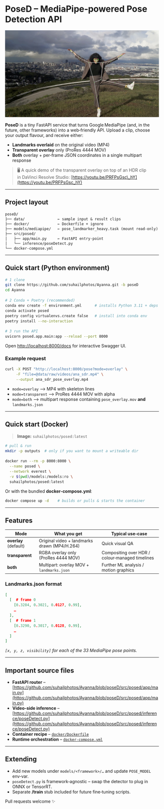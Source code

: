 # PoseD – MediaPipe‑powered Pose Detection API

![screenshot](images/sample.jpg)

**PoseD** is a tiny FastAPI service that turns Google MediaPipe (and, in the future, other frameworks) into a web‑friendly API. Upload a clip, choose your output flavour, and receive either:

* **Landmarks overlaid** on the original video (MP4)
* **Transparent overlay** only (ProRes 4444 MOV)
* **Both** overlay + per‑frame JSON coordinates in a single multipart response

> 🖥️ A quick demo of the transparent overlay on top of an HDR clip in DaVinci Resolve Studio: [https://youtu.be/PRFPsGsc\_hY](https://youtu.be/PRFPsGsc_hY)

---

## Project layout

```text
poseD/
├── data/               ← sample input & result clips
├── docker/             ← Dockerfile + ignore
├── models/mediapipe/   ← pose_landmarker_heavy.task (mount read‑only)
├── src/posed/
│   ├── app/main.py     ← FastAPI entry‑point
│   └── inference/poseDetect.py
└── docker-compose.yml
```

---

## Quick start (Python environment)

```bash
# 1 clone
git clone https://github.com/suhailphotos/Ayanna.git -b poseD
cd Ayanna

# 2 Conda + Poetry (recommended)
conda env create -f environment.yml      # installs Python 3.11 + deps
conda activate posed
poetry config virtualenvs.create false   # install into conda env
poetry install --no-interaction

# 3 run the API
uvicorn posed.app.main:app --reload --port 8000
```

Open [http://localhost:8000/docs](http://localhost:8000/docs) for interactive Swagger UI.

### Example request

```bash
curl -X POST "http://localhost:8000/pose?mode=overlay" \
     -F "file=@data/raw/videos/ana_sdr.mp4" \
     --output ana_sdr_pose_overlay.mp4
```

* `mode=overlay` ⟶ MP4 with skeleton lines
* `mode=transparent` ⟶ ProRes 4444 MOV with alpha
* `mode=both` ⟶ multipart response containing `pose_overlay.mov` **and** `landmarks.json`

---

## Quick start (Docker)

> **Image:** `suhailphotos/posed:latest`

```bash
# pull & run
mkdir -p outputs  # only if you want to mount a writeable dir

docker run --rm -p 8000:8000 \
  --name posed \
  --network everest \
  -v $(pwd)/models:/models:ro \
  suhailphotos/posed:latest
```

Or with the bundled **docker‑compose.yml**:

```bash
docker compose up -d    # builds or pulls & starts the container
```

---

## Features

| Mode                  | What you get                                 | Typical use‑case                                |
| --------------------- | -------------------------------------------- | ----------------------------------------------- |
| **overlay** (default) | Original video + landmarks drawn (MP4/H.264) | Quick visual QA                                 |
| **transparent**       | RGBA overlay only (ProRes 4444 MOV)          | Compositing over HDR / colour‑managed timelines |
| **both**              | Multipart: overlay MOV + `landmarks.json`    | Further ML analysis / motion graphics           |

### Landmarks.json format

```json
[
  [  # frame 0
    [0.3284, 0.3021, 0.0127, 0.99],
    …
  ],
  [  # frame 1
    [0.3290, 0.3017, 0.0128, 0.99],
    …
  ]
]
```

*`[x, y, z, visibility]` for each of the 33 MediaPipe pose points.*

---

## Important source files

* **FastAPI router** – [https://github.com/suhailphotos/Ayanna/blob/poseD/src/posed/app/main.py](https://github.com/suhailphotos/Ayanna/blob/poseD/src/posed/app/main.py)
* **Video‑side inference** – [https://github.com/suhailphotos/Ayanna/blob/poseD/src/posed/inference/poseDetect.py](https://github.com/suhailphotos/Ayanna/blob/poseD/src/posed/inference/poseDetect.py)
* **Container recipe** – [`docker/Dockerfile`](docker/Dockerfile)
* **Runtime orchestration** – [`docker-compose.yml`](docker-compose.yml)

---

## Extending

* Add new models under `models/<framework>/…` and update `POSE_MODEL` env‑var.
* `poseDetect.py` is framework‑agnostic – swap the detector to plug in ONNX or TensorRT.
* Separate **/train** stub included for future fine‑tuning scripts.

Pull requests welcome ✨

